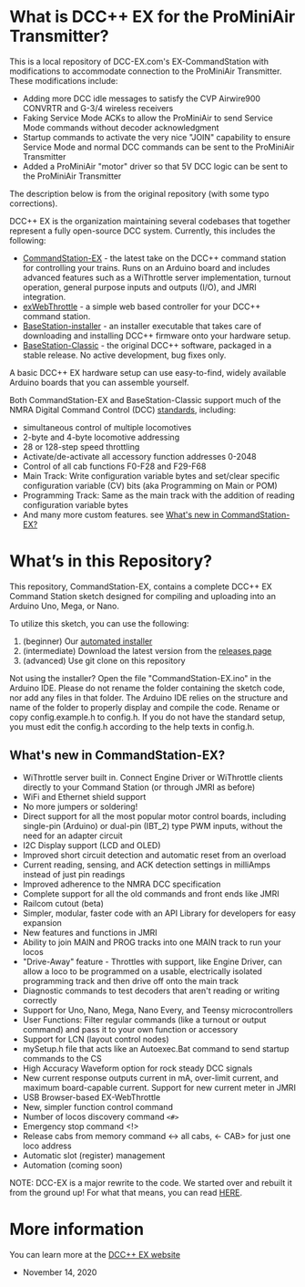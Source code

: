 # What is DCC++ EX for the ProMiniAir Transmitter?

This is a local repository of DCC-EX.com's EX-CommandStation with modifications to accommodate connection to
the ProMiniAir Transmitter. These modifications include: 
* Adding more DCC idle messages to satisfy the CVP Airwire900 CONVRTR and G-3/4 wireless receivers
* Faking Service Mode ACKs to allow the ProMiniAir to send Service Mode commands without decoder acknowledgment
* Startup commands to activate the very nice "JOIN" capability to ensure Service Mode and normal DCC commands can be sent
  to the ProMiniAir Transmitter
* Added a ProMiniAir "motor" driver so that 5V DCC logic can be sent to the ProMiniAir Transmitter

The description below is from the original repository (with some typo corrections).

DCC++ EX is the organization maintaining several codebases that together represent a fully open-source DCC system. Currently, this includes the following:

* [CommandStation-EX](https://github.com/DCC-EX/CommandStation-EX/releases) - the latest take on the DCC++ command station for controlling your trains. Runs on an Arduino board and includes advanced features such as a WiThrottle server implementation, turnout operation, general purpose inputs and outputs (I/O), and JMRI integration.
* [exWebThrottle](https://github.com/DCC-EX/exWebThrottle) - a simple web based controller for your DCC++ command station.
* [BaseStation-installer](https://github.com/DCC-EX/BaseStation-Installer) - an installer executable that takes care of downloading and installing DCC++ firmware onto your hardware setup.
* [BaseStation-Classic](https://github.com/DCC-EX/BaseStation-Classic) - the original DCC++ software, packaged in a stable release. No active development, bug fixes only.

A basic DCC++ EX hardware setup can use easy-to-find, widely available Arduino boards that you can assemble yourself.

Both CommandStation-EX and BaseStation-Classic support much of the NMRA Digital Command Control (DCC) [standards](http://www.nmra.org/dcc-working-group "NMRA DCC Working Group"), including:

* simultaneous control of multiple locomotives
* 2-byte and 4-byte locomotive addressing
* 28 or 128-step speed throttling
* Activate/de-activate all accessory function addresses 0-2048
* Control of all cab functions F0-F28 and F29-F68
* Main Track: Write configuration variable bytes and set/clear specific configuration variable (CV) bits (aka Programming on Main or POM)
* Programming Track: Same as the main track with the addition of reading configuration variable bytes
* And many more custom features. see [What's new in CommandStation-EX?](#whats-new-in-commandstation-ex)


# What’s in this Repository?

This repository, CommandStation-EX, contains a complete DCC++ EX Command Station sketch designed for compiling and uploading into an Arduino Uno, Mega, or Nano.

To utilize this sketch, you can use the following: 

1. (beginner) Our [automated installer](https://github.com/DCC-EX/BaseStation-Installer)
2. (intermediate) Download the latest version from the [releases page](https://github.com/DCC-EX/CommandStation-EX/releases)
3. (advanced) Use git clone on this repository 

Not using the installer? Open the file "CommandStation-EX.ino" in the
Arduino IDE. Please do not rename the folder containing the sketch
code, nor add any files in that folder. The Arduino IDE relies on the
structure and name of the folder to properly display and compile the
code. Rename or copy config.example.h to config.h. If you do not have 
the standard setup, you must edit the config.h according to the help texts 
in config.h.

## What's new in CommandStation-EX?

* WiThrottle server built in. Connect Engine Driver or WiThrottle clients directly to your Command Station (or through JMRI as before)
* WiFi and Ethernet shield support
* No more jumpers or soldering!
* Direct support for all the most popular motor control boards, including single-pin (Arduino) or dual-pin (IBT_2) type PWM inputs, without the need for an adapter circuit
* I2C Display support (LCD and OLED)
* Improved short circuit detection and automatic reset from an overload
* Current reading, sensing, and ACK detection settings in milliAmps instead of just pin readings
* Improved adherence to the NMRA DCC specification
* Complete support for all the old commands and front ends like JMRI
* Railcom cutout (beta)
* Simpler, modular, faster code with an API Library for developers for easy expansion
* New features and functions in JMRI
* Ability to join MAIN and PROG tracks into one MAIN track to run your locos
* "Drive-Away" feature - Throttles with support, like Engine Driver, can allow a loco to be programmed on a usable, electrically isolated programming track and then drive off onto the main track
* Diagnostic commands to test decoders that aren't reading or writing correctly
* Support for Uno, Nano, Mega, Nano Every, and Teensy microcontrollers
* User Functions: Filter regular commands (like a turnout or output command) and pass it to your own function or accessory
* Support for LCN (layout control nodes)
* mySetup.h file that acts like an Autoexec.Bat command to send startup commands to the CS
* High Accuracy Waveform option for rock steady DCC signals
* New current response outputs current in mA, over-limit current, and maximum board-capable current. Support for new current meter in JMRI
* USB Browser-based EX-WebThrottle
* New, simpler function control command
* Number of locos discovery command `<#>`
* Emergency stop command <!>
* Release cabs from memory command <-> all cabs, <- CAB> for just one loco address
* Automatic slot (register) management 
* Automation (coming soon)

NOTE: DCC-EX is a major rewrite to the code. We started over and rebuilt it from the ground up! For what that means, you can read [HERE](https://dcc-ex.com/about/rewrite.html).

# More information
You can learn more at the [DCC++ EX website](https://dcc-ex.com/)

- November 14, 2020
